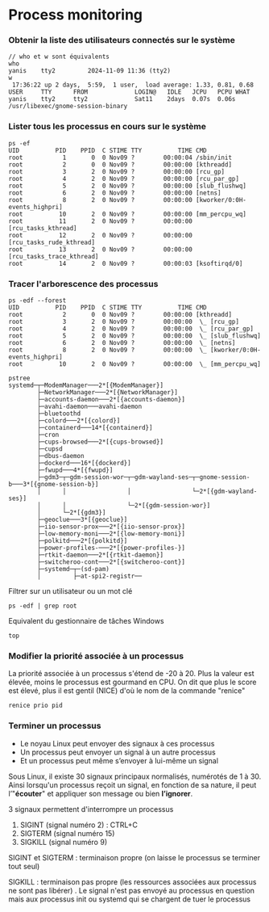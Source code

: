 # Process monitoring

### Obtenir la liste des utilisateurs connectés sur le système

```
// who et w sont équivalents
who
yanis    tty2         2024-11-09 11:36 (tty2)
w
 17:36:22 up 2 days,  5:59,  1 user,  load average: 1.33, 0.81, 0.68
USER     TTY      FROM             LOGIN@   IDLE   JCPU   PCPU WHAT
yanis    tty2     tty2             Sat11    2days  0.07s  0.06s /usr/libexec/gnome-session-binary

```

### Lister tous les processus en cours sur le système

```
ps -ef
UID          PID    PPID  C STIME TTY          TIME CMD
root           1       0  0 Nov09 ?        00:00:04 /sbin/init
root           2       0  0 Nov09 ?        00:00:00 [kthreadd]
root           3       2  0 Nov09 ?        00:00:00 [rcu_gp]
root           4       2  0 Nov09 ?        00:00:00 [rcu_par_gp]
root           5       2  0 Nov09 ?        00:00:00 [slub_flushwq]
root           6       2  0 Nov09 ?        00:00:00 [netns]
root           8       2  0 Nov09 ?        00:00:00 [kworker/0:0H-events_highpri]
root          10       2  0 Nov09 ?        00:00:00 [mm_percpu_wq]
root          11       2  0 Nov09 ?        00:00:00 [rcu_tasks_kthread]
root          12       2  0 Nov09 ?        00:00:00 [rcu_tasks_rude_kthread]
root          13       2  0 Nov09 ?        00:00:00 [rcu_tasks_trace_kthread]
root          14       2  0 Nov09 ?        00:00:03 [ksoftirqd/0]

```

### Tracer l'arborescence des processus

```
ps -edf --forest
UID          PID    PPID  C STIME TTY          TIME CMD
root           2       0  0 Nov09 ?        00:00:00 [kthreadd]
root           3       2  0 Nov09 ?        00:00:00  \_ [rcu_gp]
root           4       2  0 Nov09 ?        00:00:00  \_ [rcu_par_gp]
root           5       2  0 Nov09 ?        00:00:00  \_ [slub_flushwq]
root           6       2  0 Nov09 ?        00:00:00  \_ [netns]
root           8       2  0 Nov09 ?        00:00:00  \_ [kworker/0:0H-events_highpri]
root          10       2  0 Nov09 ?        00:00:00  \_ [mm_percpu_wq]

pstree
systemd─┬─ModemManager───2*[{ModemManager}]
        ├─NetworkManager───2*[{NetworkManager}]
        ├─accounts-daemon───2*[{accounts-daemon}]
        ├─avahi-daemon───avahi-daemon
        ├─bluetoothd
        ├─colord───2*[{colord}]
        ├─containerd───14*[{containerd}]
        ├─cron
        ├─cups-browsed───2*[{cups-browsed}]
        ├─cupsd
        ├─dbus-daemon
        ├─dockerd───16*[{dockerd}]
        ├─fwupd───4*[{fwupd}]
        ├─gdm3─┬─gdm-session-wor─┬─gdm-wayland-ses─┬─gnome-session-b───3*[{gnome-session-b}]
        │      │                 │                 └─2*[{gdm-wayland-ses}]
        │      │                 └─2*[{gdm-session-wor}]
        │      └─2*[{gdm3}]
        ├─geoclue───3*[{geoclue}]
        ├─iio-sensor-prox───2*[{iio-sensor-prox}]
        ├─low-memory-moni───2*[{low-memory-moni}]
        ├─polkitd───2*[{polkitd}]
        ├─power-profiles-───2*[{power-profiles-}]
        ├─rtkit-daemon───2*[{rtkit-daemon}]
        ├─switcheroo-cont───2*[{switcheroo-cont}]
        ├─systemd─┬─(sd-pam)
        │         ├─at-spi2-registr──
```

Filtrer sur un utilisateur ou un mot clé

```
ps -edf | grep root
```

Equivalent du gestionnaire de tâches Windows

```
top
```

### Modifier la priorité associée à un processus

La priorité associée à un processus s'étend de -20 à 20. Plus la valeur est élevée, moins le processus est gourmand en CPU. On dit que plus le score est élevé, plus il est gentil (NICE) d'où le nom de la commande "renice"

```
renice prio pid
```

### Terminer un processus

* Le noyau Linux peut envoyer des signaux à ces processus
* Un processus peut envoyer un signal à un autre processus
* Et un processus peut même s’envoyer à lui-même un signal

Sous Linux, il existe 30 signaux principaux normalisés, numérotés de 1 à 30. Ainsi lorsqu'un processus reçoit un signal, en fonction de sa nature, il peut l’"**écouter**" et appliquer son message ou bien **l’ignorer**.&#x20;

3 signaux permettent d'interrompre un processus&#x20;

1. SIGINT (signal numéro 2) : CTRL+C
2. SIGTERM (signal numéro 15)
3. SIGKILL (signal numéro 9)

SIGINT et SIGTERM : terminaison propre (on laisse le processus se terminer tout seul)

SIGKILL : terminaison pas propre (les ressources associées aux processus ne sont pas libérer) . Le signal n'est pas envoyé au processus en question mais aux processus init ou systemd qui se chargent de tuer le processus

